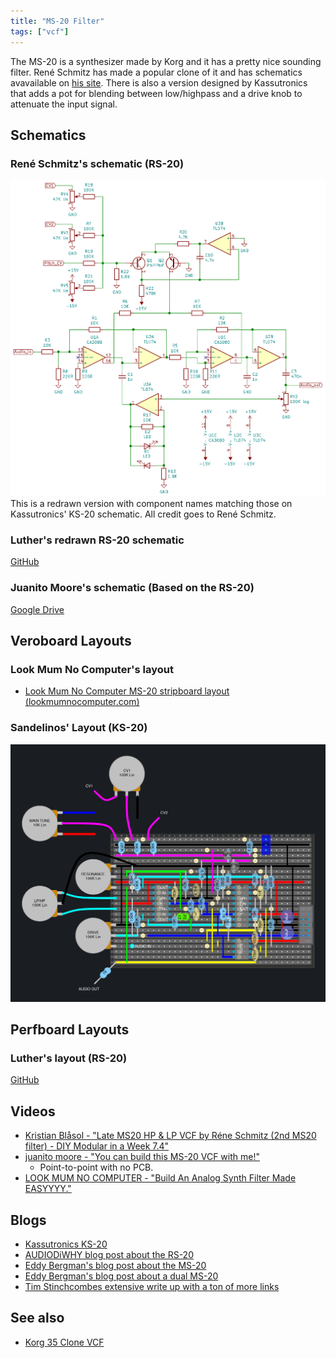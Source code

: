 ```yaml
---
title: "MS-20 Filter"
tags: ["vcf"]
--- 
```


The MS-20 is a synthesizer made by Korg and it has a pretty nice sounding filter. René Schmitz has made a popular clone of it and has schematics avavailable on [his site](https://schmitzbits.de/ms20.html).
There is also a version designed by Kassutronics that adds a pot for blending between low/highpass and a drive knob to attenuate the input signal.

## Schematics

### René Schmitz's schematic (RS-20)
![René Schmitz MS-20 schematic](rs20-schematic.png)
This is a redrawn version with component names matching those on Kassutronics' KS-20 schematic. All credit goes to René Schmitz.

### Luther's redrawn RS-20 schematic
[GitHub](https://github.com/PierreIsCoding/sdiy/blob/main/MS_20_VCF_Clone/MS20_BY_LP_Schematic.pdf)

### Juanito Moore's schematic (Based on the RS-20)
[Google Drive](https://drive.google.com/file/d/1PnwspQndJK8oI6rkUyz9AkvxLnCkyd6k/view)


## Veroboard Layouts

### Look Mum No Computer's layout
* [Look Mum No Computer MS-20 stripboard layout (lookmumnocomputer.com)](https://www.lookmumnocomputer.com/simple-filter)

### Sandelinos' Layout (KS-20)
![Sandelinos' KS-20 Veroboard Layout](sandelinos-ks20.jpg)


## Perfboard Layouts

### Luther's layout (RS-20)
[GitHub](https://github.com/PierreIsCoding/sdiy/blob/main/MS_20_VCF_Clone/MS20_PCB_Perfboard.pdf)

## Videos
* [Kristian Blåsol - "Late MS20 HP & LP VCF by Réne Schmitz (2nd MS20 filter) - DIY Modular in a Week 7.4"](https://youtu.be/t-B8FbF8-_8)
* [juanito moore - "You can build this MS-20 VCF with me!"](https://youtu.be/uq3TvPBio_g)
  - Point-to-point with no PCB.
* [LOOK MUM NO COMPUTER - "Build An Analog Synth Filter Made EASYYYY."](https://youtu.be/q-2MkTAr4xk)


## Blogs
* [Kassutronics KS-20](https://kassu2000.blogspot.com/2019/07/ks-20-filter.html)
* [AUDIODiWHY blog post about the RS-20](https://audiodiwhy.blogspot.com/2019/02/korg-ms20-filter-why-in-audiodiwhy.html)
* [Eddy Bergman's blog post about the MS-20](https://www.eddybergman.com/2019/12/synthesizer-build-part-12-korg-ms20.html)
* [Eddy Bergman's blog post about a dual MS-20](https://www.eddybergman.com/2020/01/synthesizer-build-part-15-dual-korg-ms.html)
* [Tim Stinchcombes extensive write up with a ton of more links](https://www.timstinchcombe.co.uk/index.php?pge=korg)


## See also
* [Korg 35 Clone VCF](/modules/vcf/korg35)
